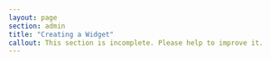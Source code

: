 ```yaml
---
layout: page
section: admin
title: "Creating a Widget"
callout: This section is incomplete. Please help to improve it.
---
```

